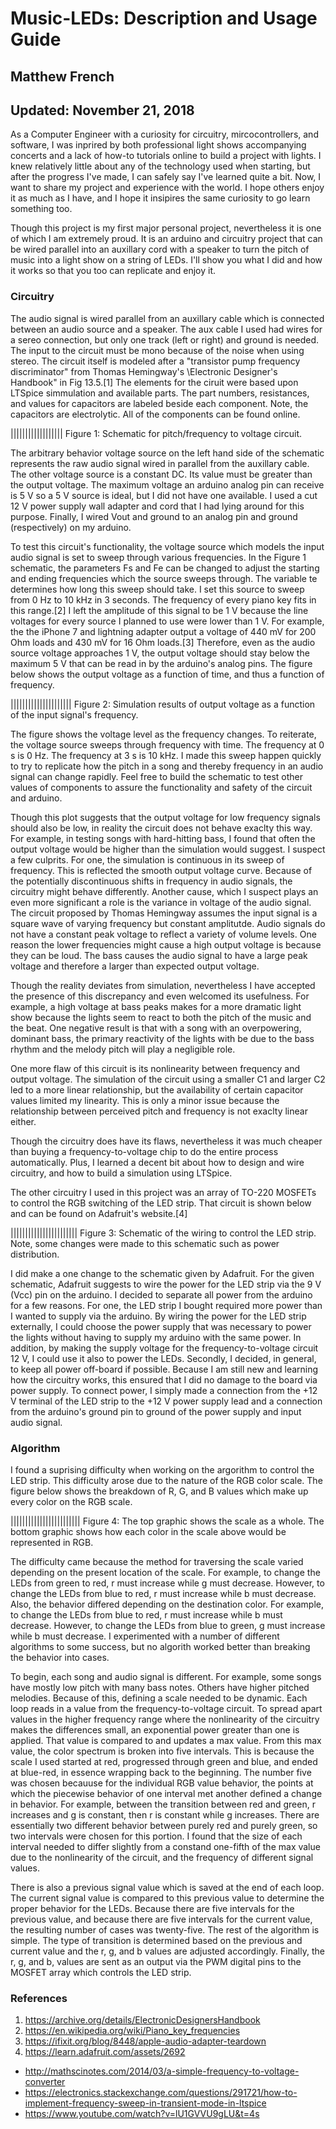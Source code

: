 # Music-LEDs: Description and Usage Guide
## Matthew French
## Updated: November 21, 2018

As a Computer Engineer with a curiosity for circuitry, mircocontrollers, and software, I was
inprired by both professional light shows accompanying concerts and a lack of how-to tutorials
online to build a project with lights. I knew relatively little about any of the technology used
when starting, but after the progress I've made, I can safely say I've learned quite a bit. Now,
I want to share my project and experience with the world. I hope others enjoy it as much as I
have, and I hope it insipires the same curiosity to go learn something too.

Though this project is my first major personal project, nevertheless it is one of which I am
extremely proud. It is an arduino and circuitry project that can be wired parallel into an
auxillary cord with a speaker to turn the pitch of music into a light show on a string of LEDs.
I'll show you what I did and how it works so that you too can replicate and enjoy it.

### Circuitry

The audio signal is wired parallel from an auxillary cable which is connected between an audio
source and a speaker. The aux cable I used had wires for a sereo connection, but only one
track (left or right) and ground is needed. The input to the circuit must be mono because of
the noise when using stereo. The circuit itself is modeled after a "transistor pump frequency
discriminator" from Thomas Hemingway's \Electronic Designer's Handbook" in Fig 13.5.[1]
The elements for the ciruit were based upon LTSpice simmulation and available parts. The
part numbers, resistances, and values for capacitors are labeled beside each component. Note,
the capacitors are electrolytic. All of the components can be found online.

||||||||||||||||||
Figure 1: Schematic for pitch/frequency to voltage circuit.

The arbitrary behavior voltage source on the left hand side of the schematic represents the raw
audio signal wired in parallel from the auxillary cable. The other voltage source is a constant DC. 
Its value must be greater than the output voltage. The maximum voltage an arduino
analog pin can receive is 5 V so a 5 V source is ideal, but I did not have one available. I used a
cut 12 V power supply wall adapter and cord that I had lying around for this purpose. Finally,
I wired Vout and ground to an analog pin and ground (respectively) on my arduino.

To test this circuit's functionality, the voltage source which models the input audio signal is set
to sweep through various frequencies. In the Figure 1 schematic, the parameters Fs and Fe
can be changed to adjust the starting and ending frequencies which the source sweeps through.
The variable te determines how long this sweep should take. I set this source to sweep from
0 Hz to 10 kHz in 3 seconds. The frequency of every piano key fits in this range.[2] I left the
amplitude of this signal to be 1 V because the line voltages for every source I planned to use
were lower than 1 V. For example, the the iPhone 7 and lightning adapter output a voltage
of 440 mV for 200 Ohm loads and 430 mV for 16 Ohm loads.[3] Therefore, even as the audio source
voltage approaches 1 V, the output voltage should stay below the maximum 5 V that can be
read in by the arduino's analog pins. The figure below shows the output voltage as a function
of time, and thus a function of frequency.

|||||||||||||||||||||
Figure 2: Simulation results of output voltage as a function of the input signal's frequency.

The figure shows the voltage level as the frequency changes. To reiterate, the voltage source
sweeps through frequency with time. The frequency at 0 s is 0 Hz. The frequency at 3 s is 10
kHz. I made this sweep happen quickly to try to replicate how the pitch in a song and thereby
frequency in an audio signal can change rapidly. Feel free to build the schematic to test other
values of components to assure the functionality and safety of the circuit and arduino.

Though this plot suggests that the output voltage for low frequency signals should also be low,
in reality the circuit does not behave exaclty this way. For example, in testing songs with hard-hitting bass, 
I found that often the output voltage would be higher than the simulation would
suggest. I suspect a few culprits. For one, the simulation is continuous in its sweep of frequency.
This is reflected the smooth output voltage curve. Because of the potentially discontinuous shifts
in frequency in audio signals, the circuitry might behave differently. Another cause, which I
suspect plays an even more significant a role is the variance in voltage of the audio signal. The
circuit proposed by Thomas Hemingway assumes the input signal is a square wave of varying
frequency but constant amplitutde. Audio signals do not have a constant peak voltage to reflect
a variety of volume levels. One reason the lower frequencies might cause a high output voltage
is because they can be loud. The bass causes the audio signal to have a large peak voltage and
therefore a larger than expected output voltage.

Though the reality deviates from simulation, nevertheless I have accepted the presence of this
discrepancy and even welcomed its usefulness. For example, a high voltage at bass peaks makes
for a more dramatic light show because the lights seem to react to both the pitch of the music
and the beat. One negative result is that with a song with an overpowering, dominant bass,
the primary reactivity of the lights with be due to the bass rhythm and the melody pitch will
play a negligible role.

One more flaw of this circuit is its nonlinearity between frequency and output voltage. The
simulation of the circuit using a smaller C1 and larger C2 led to a more linear relationship,
but the availability of certain capacitor values limited my linearity. This is only a minor issue
because the relationship between perceived pitch and frequency is not exaclty linear either.

Though the circuitry does have its 
flaws, nevertheless it was much cheaper than buying a
frequency-to-voltage chip to do the entire process automatically. Plus, I learned a decent bit
about how to design and wire circuitry, and how to build a simulation using LTSpice.

The other circuitry I used in this project was an array of TO-220 MOSFETs to control the
RGB switching of the LED strip. That circuit is shown below and can be found on Adafruit's
website.[4]

|||||||||||||||||||||||
Figure 3: Schematic of the wiring to control the LED strip. Note, some changes were made to
this schematic such as power distribution.

I did make a one change to the schematic given by Adafruit. For the given schematic, Adafruit
suggests to wire the power for the LED strip via the 9 V (Vcc) pin on the arduino. I decided
to separate all power from the arduino for a few reasons. For one, the LED strip I bought
required more power than I wanted to supply via the arduino. By wiring the power for the LED
strip externally, I could choose the power supply that was necessary to power the lights without
having to supply my arduino with the same power. In addition, by making the supply voltage
for the frequency-to-voltage circuit 12 V, I could use it also to power the LEDs. Secondly, I
decided, in general, to keep all power off-board if possible. Because I am still new and learning
how the circuitry works, this ensured that I did no damage to the board via power supply. To
connect power, I simply made a connection from the +12 V terminal of the LED strip to the
+12 V power supply lead and a connection from the arduino's ground pin to ground of the power
supply and input audio signal.

### Algorithm

I found a suprising difficulty when working on the argorithm to control the LED strip. This
difficulty arose due to the nature of the RGB color scale. The figure below shows the breakdown
of R, G, and B values which make up every color on the RGB scale.

||||||||||||||||||||||||
Figure 4: The top graphic shows the scale as a whole. The bottom graphic shows how each
color in the scale above would be represented in RGB.

The difficulty came because the method for traversing the scale varied depending on the present
location of the scale. For example, to change the LEDs from green to red, r must increase while
g must decrease. However, to change the LEDs from blue to red, r must increase while b
must decrease. Also, the behavior differed depending on the destination color. For example, to
change the LEDs from blue to red, r must increase while b must decrease. However, to change
the LEDs from blue to green, g must increase while b must decrease. I experimented with a
number of different algorithms to some success, but no algorith worked better than breaking
the behavior into cases.

To begin, each song and audio signal is different. For example, some songs have mostly low
pitch with many bass notes. Others have higher pitched melodies. Because of this, defining a
scale needed to be dynamic. Each loop reads in a value from the frequency-to-voltage circuit.
To spread apart values in the higher frequency range where the nonlinearity of the circuitry
makes the differences small, an exponential power greater than one is applied. That value is
compared to and updates a max value. From this max value, the color spectrum is broken into
five intervals. This is because the scale I used started at red, progressed through green and blue,
 and ended at blue-red, in essence wrapping back to the beginning. The number five was chosen
becauuse for the individual RGB value behavior, the points at which the piecewise behavior of
one interval met another defined a change in behavior. For example, between the transition
between red and green, r increases and g is constant, then r is constant while g increases. There
are essentially two different behavior between purely red and purely green, so two intervals were
chosen for this portion. I found that the size of each interval needed to differ slightly from a
constand one-fifth of the max value due to the nonlinearity of the circuit, and the frequency of
different signal values.

There is also a previous signal value which is saved at the end of each loop. The current
signal value is compared to this previous value to determine the proper behavior for the LEDs.
Because there are five intervals for the previous value, and because there are five intervals for
the current value, the resulting number of cases was twenty-five. The rest of the algorithm is
simple. The type of transition is determined based on the previous and current value and the r,
g, and b values are adjusted accordingly. Finally, the r, g, and b, values are sent as an output
via the PWM digital pins to the MOSFET array which controls the LED strip.

### References

1. https://archive.org/details/ElectronicDesignersHandbook
2. https://en.wikipedia.org/wiki/Piano_key_frequencies
3. https://ifixit.org/blog/8448/apple-audio-adapter-teardown
4. https://learn.adafruit.com/assets/2692
* http://mathscinotes.com/2014/03/a-simple-frequency-to-voltage-converter
* https://electronics.stackexchange.com/questions/291721/how-to-implement-frequency-sweep-in-transient-mode-in-ltspice
* https://www.youtube.com/watch?v=lU1GVVU9gLU&t=4s
